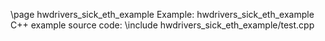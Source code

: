 \page hwdrivers_sick_eth_example Example: hwdrivers_sick_eth_example
C++ example source code:
\include hwdrivers_sick_eth_example/test.cpp
